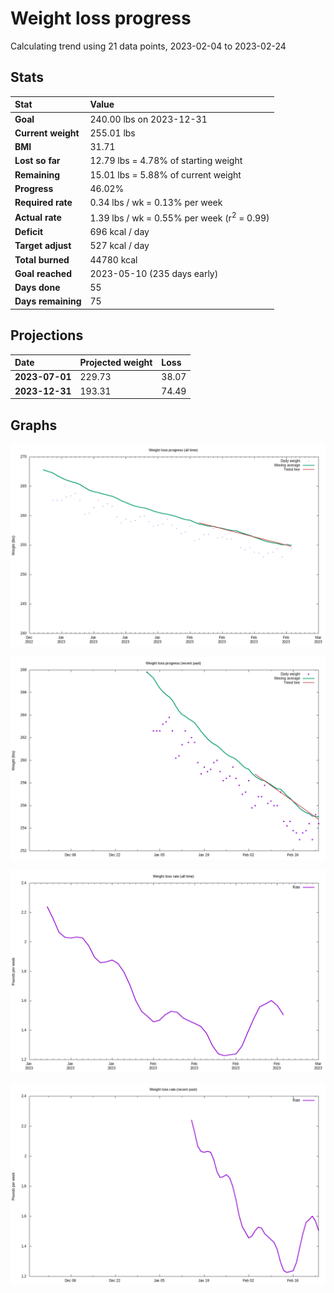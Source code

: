 # Weight loss progress

Calculating trend using 21 data points, 2023-02-04 to 2023-02-24

## Stats

Stat|Value
:-|:-
**Goal**|240.00 lbs on 2023-12-31
**Current weight**|255.01 lbs
**BMI**|31.71
**Lost so far**|12.79 lbs =  4.78% of starting weight
**Remaining**|15.01 lbs =  5.88% of current  weight
**Progress**|46.02%
**Required rate**|0.34 lbs / wk = 0.13% per week
**Actual rate**|1.39 lbs / wk = 0.55% per week  (r<sup>2</sup> = 0.99)
**Deficit**|696 kcal / day
**Target adjust**|527 kcal / day
**Total burned**|44780 kcal
**Goal reached**|2023-05-10 (235 days early)
**Days done**|55
**Days remaining**|75

## Projections

Date|Projected weight|Loss
:-|:-|:-
**2023-07-01**|229.73|38.07
**2023-12-31**|193.31|74.49

## Graphs

![](weight-graph-alltime.png)

![](weight-graph-recent.png)

![](rate-graph-alltime.png)

![](rate-graph-recent.png)

